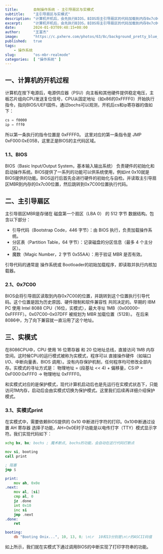 ```yaml
---
title:       自制操作系统 - 主引导扇区与实模式
subtitle:    "主引导扇区与实模式"
description: "计算机开机后，会先执行BIOS，BIOS将主引导扇区的代码加载到内存0x7c00并跳转到这里执行。主引导扇区是磁盘的第一个扇区，有512字节。这时候CPU是运行在实模式下的，实模式是16位模式，可访问1MB内存。"
excerpt:     "计算机开机后，会先执行BIOS，BIOS将主引导扇区的代码加载到内存0x7c00并跳转到这里执行。主引导扇区是磁盘的第一个扇区，有512字节。这时候CPU是运行在实模式下的，实模式是16位模式，可访问1MB内存。"
date:        2024-01-03T09:48:15+08:00
author:      "王富杰"
image:       "https://c.pxhere.com/photos/63/8c/background_pretty_blue_bright_cloud_cloudy_color_colorful-1179137.jpg!d"
published:   true
tags:
    - 操作系统
slug:        "os-mbr-realmode"
categories:  [ "操作系统" ]
---
```


## 一、计算机的开机过程
计算机在按下电源后，电源供应器（PSU）向主板和其他硬件提供稳定电压，主板芯片组向CPU发送复位信号，CPU从固定地址（如x86的0xFFFF0）开始执行指令，指向BIOS/UEFI固件。通过bochs可以观测，开机后cs和ip寄存器的值如下：
```asm
cs = f0000
ip = fff0
```
所以第一条执行的指令位置是 0xFFFF0。 这里对应的第一条指令是 JMP 0xF000:0xE05B，这里正是BIOS的主代码区域。

### 1.1、BIOS
BIOS（Basic Input/Output System，基本输入输出系统） 负责硬件的初始化和启动操作系统。BIOS提供了一系列的功能可以供系统使用，例如int 0x10就是BIOS提供的功能。BIOS运行后首先会进行硬件的初始化与自检。并读取主引导扇区MBR到内存的0x7c00位置，然后跳转到0x7C00位置执行代码。

## 二、主引导扇区
主引导扇区MBR是存储在 磁盘第一个扇区（LBA 0） 的 512 字节 数据结构。包含以下部分：
* 引导代码（Bootstrap Code，446 字节）：由 BIOS 执行，负责加载操作系统。
* 分区表（Partition Table，64 字节）：记录磁盘的分区信息（最多 4 个主分区）。
* 魔数（Magic Number，2 字节 0x55AA）：用于验证 MBR 是否有效。

引导代码的通常是 操作系统或 Bootloader的初始加载程序，即读取并执行内核加载器。

### 2.1、0x7C00
BIOS会将引导扇区读取到内存0x7C00的位置，并跳转到这个位置执行引导代码。这个位置是因为历史原因、硬件限制和软件兼容性 共同决定的。早期的 IBM PC 使用 Intel 8088 CPU（16位，实模式），最大寻址 1MB（0x00000–0xFFFFF）。0x07C00–0x07DFF	被规划为 MBR 加载位置（512B）。 在后来8086中，为了向下兼容就一直沿用了这个地址。


## 三、实模式
在8086CPU中，CPU 使用 16 位寄存器 和 20 位地址总线，直接访问 1MB 内存空间。这时候CPU的运行模式被称为实模式，程序可以 直接操作硬件（如端口 I/O、中断向量表、BIOS 调用）。没有内存保护机制，任何程序均可修改全部内存。实模式的寻址方式是： 物理地址 = (段基址 << 4) + 偏移量，CS:IP = 0xF000:0xFFF0 → 物理地址 0xFFFF0。

和实模式对应的是保护模式，现代计算机启动后也是先运行在实模式状态下，只能访问1M内存，启动后会由实模式切换为保护模式。这里我们后续再详细介绍保护模式。

### 3.1、实模式print
在实模式中，需要依赖BIOS提供的 0x10 中断进行字符的打印。0x10中断通过设置 AH 寄存器 选择子功能，AH=0x0E时子功能是以电传打字（TTY）模式显示字符。我们实现代码如下：
```asm
xchg bx, bx; bochs ; 魔术断点, bochs的功能，会自动在这行代码打断点

mov si, booting
call print

; 阻塞
jmp $

print:
    mov ah, 0x0e
.next:
    mov al, [si]
    cmp al, 0
    jz .done
    int 0x10
    inc si
    jmp .next
.done:
    ret

booting:
    db "Booting Onix...", 10, 13, 0; \n\r  10和13分别是\n\r的ASCII码值
```
如上所示，我们就在实模式下通过调用BIOS的中断实现了打印字符串的功能。

